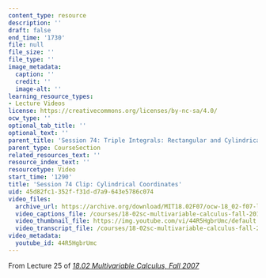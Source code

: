 ```yaml
---
content_type: resource
description: ''
draft: false
end_time: '1730'
file: null
file_size: ''
file_type: ''
image_metadata:
  caption: ''
  credit: ''
  image-alt: ''
learning_resource_types:
- Lecture Videos
license: https://creativecommons.org/licenses/by-nc-sa/4.0/
ocw_type: ''
optional_tab_title: ''
optional_text: ''
parent_title: 'Session 74: Triple Integrals: Rectangular and Cylindrical Coordinates'
parent_type: CourseSection
related_resources_text: ''
resource_index_text: ''
resourcetype: Video
start_time: '1290'
title: 'Session 74 Clip: Cylindrical Coordinates'
uid: 45d82fc1-352f-f31d-d7a9-643e5786c074
video_files:
  archive_url: https://archive.org/download/MIT18.02F07/ocw-18_02-f07-lec25_300k.mp4
  video_captions_file: /courses/18-02sc-multivariable-calculus-fall-2010/44R5HgbrUmc_captions.vtt
  video_thumbnail_file: https://img.youtube.com/vi/44R5HgbrUmc/default.jpg
  video_transcript_file: /courses/18-02sc-multivariable-calculus-fall-2010/44R5HgbrUmc_transcript.pdf
video_metadata:
  youtube_id: 44R5HgbrUmc
---
```

From Lecture 25 of [_18.02 Multivariable Calculus, Fall 2007_](/courses/18-02-multivariable-calculus-fall-2007/video_galleries/video-lectures)